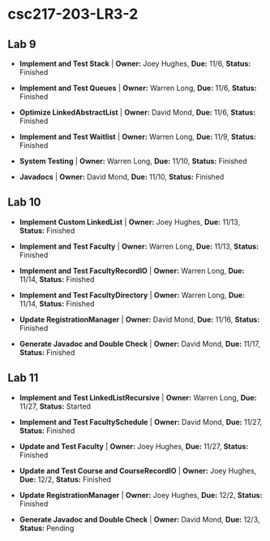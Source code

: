 # csc217-203-LR3-2

## Lab 9

- **Implement and Test Stack** | **Owner:** Joey Hughes, **Due:** 11/6, **Status:** Finished

- **Implement and Test Queues** | **Owner:** Warren Long, **Due:** 11/6, **Status:** Finished

- **Optimize LinkedAbstractList** | **Owner:** David Mond, **Due:** 11/6, **Status:** Finished

- **Implement and Test Waitlist** | **Owner:** Warren Long, **Due:** 11/9, **Status:** Finished

- **System Testing** | **Owner:** Warren Long, **Due:** 11/10, **Status:** Finished

- **Javadocs** | **Owner:** David Mond, **Due:** 11/10, **Status:** Finished

## Lab 10

- **Implement Custom LinkedList** | **Owner:** Joey Hughes, **Due:** 11/13, **Status:** Finished

- **Implement and Test Faculty** | **Owner:** Warren Long, **Due:** 11/13, **Status:** Finished

- **Implement and Test FacultyRecordIO** | **Owner:** Warren Long, **Due:** 11/14, **Status:** Finished

- **Implement and Test FacultyDirectory** | **Owner:** Warren Long, **Due:** 11/14, **Status:** Finished

- **Update RegistrationManager** | **Owner:** David Mond, **Due:** 11/16, **Status:** Finished

- **Generate Javadoc and Double Check** | **Owner:** David Mond, **Due:** 11/17, **Status:** Finished

## Lab 11

- **Implement and Test LinkedListRecursive** | **Owner:** Warren Long, **Due:** 11/27, **Status:** Started

- **Implement and Test FacultySchedule** | **Owner:** David Mond, **Due:** 11/27, **Status:** Finished

- **Update and Test Faculty** | **Owner:** Joey Hughes, **Due:** 11/27, **Status:** Finished

- **Update and Test Course and CourseRecordIO** | **Owner:** Joey Hughes, **Due:** 12/2, **Status:** Finished

- **Update RegistrationManager** | **Owner:** Joey Hughes, **Due:** 12/2, **Status:** Finished

- **Generate Javadoc and Double Check** | **Owner:** David Mond, **Due:** 12/3, **Status:** Pending